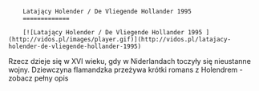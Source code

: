 
        Latający Holender / De Vliegende Hollander 1995 
        =============
        
        [![Latający Holender / De Vliegende Hollander 1995 ](http://vidos.pl/images/player.gif)](http://vidos.pl/latajacy-holender-de-vliegende-hollander-1995)
        
        
 Rzecz dzieje się w XVI wieku, gdy w Niderlandach toczyły się nieustanne wojny. Dziewczyna flamandzka przeżywa krótki romans z Holendrem - zobacz pełny opis
    